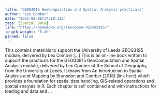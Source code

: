 ```yaml
---
title: "GEOG3915 GeoComputation and Spatial Analysis practicals"
author: "Lex Comber"
date: "2025-02-06T17:10:12Z"
tags: [Spatial Data]
link: "https://bookdown.org/lexcomber/GEOG3195/"
length_weight: "5.4%"
pinned: false
---
```


This contains materials to support the University of Leeds GEOG3195 module, delivered by Lex Comber [...] This is an on-line book written to support the practicals for the GEOG3915 GeoComputation and Spatial Analysis module, delivered by Lex Comber of the School of Geography, from the University of Leeds. It draws from An Introduction to Spatial Analysis and Mapping by Brunsdon and Comber (2018) (link here) which provides a foundation for spatial data handling, GIS-related operations and spatial analysis in R. Each chapter is self contained and with instructions for loading and data and ...
